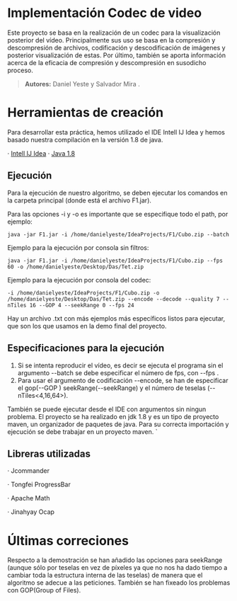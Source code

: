 ﻿# Implementación Codec de video
 Este proyecto se basa en la realización de un codec para la visualización posterior del vídeo. Principalmente sus uso se basa en la compresión y descompresión de archivos, codificación y descodificación de imágenes y posterior visualización de estas. Por último, también se aporta información acerca de la eficacia de compresión y descompresión en susodicho proceso.


> **Autores:** Daniel Yeste y Salvador Mira .

# Herramientas de creación

Para desarrollar esta práctica, hemos utilizado el IDE Intell IJ Idea y hemos basado nuestra compilación en la versión 1.8 de java.

· [Intell IJ Idea](https://www.jetbrains.com/idea)
· [Java 1.8](https://www.oracle.com/java/technologies/javase/jdk1.8-archive-downloads.html)




## Ejecución

Para la ejecución de nuestro algoritmo, se deben ejecutar los comandos en la carpeta principal (donde está el archivo F1.jar).

Para las opciones -i y -o es importante que se especifique todo el path, por ejemplo:

`
java -jar F1.jar -i /home/danielyeste/IdeaProjects/F1/Cubo.zip --batch
`

Ejemplo para la ejecución por consola sin filtros:

`
java -jar F1.jar -i /home/danielyeste/IdeaProjects/F1/Cubo.zip --fps 60 -o /home/danielyeste/Desktop/Das/Tet.zip
`

Ejemplo para la ejecución por consola del codec:

`
-i /home/danielyeste/IdeaProjects/F1/Cubo.zip -o /home/danielyeste/Desktop/Das/Tet.zip --encode --decode --quality 7 --nTiles 16 --GOP 4 --seekRange 0 --fps 24
`

Hay un archivo .txt con más ejemplos más específicos listos para ejecutar, que son los que usamos en la demo final del proyecto.

## Especificaciones para la ejecución

1. Si se intenta reproducir el vídeo, es decir se ejecuta el programa sin el argumento --batch se debe especificar el número de fps, con --fps <value>.
2. Para usar el argumento de codificación --encode, se han de especificar el gop(--GOP <value>) seekRange(--seekRange<value>) y el número de teselas 
 (--nTiles<4,16,64>).

También se puede ejecutar desde el IDE con
argumentos sin ningun problema. El proyecto se ha realizado en 
jdk 1.8 y es un tipo de proyecto maven, un organizador de 
paquetes de java. Para su correcta importación y ejecución
se debe trabajar en un proyecto maven.
`
## Libreras utilizadas

· Jcommander

· Tongfei ProgressBar

· Apache Math

· Jinahyay Ocap

# Últimas correciones
Respecto a la demostración se han añadido las opciones para seekRange (aunque sólo por teselas en vez de píxeles ya que no nos ha dado tiempo a cambiar toda la estructura interna de las teselas) de manera que el algoritmo se adecue a las peticiones. También se han fixeado los problemas con GOP(Group of Files).
